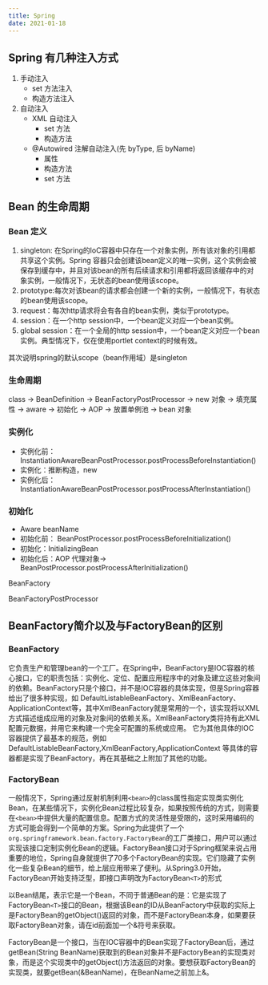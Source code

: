 ```yaml
---
title: Spring
date: 2021-01-18
---
```

## Spring 有几种注入方式
1. 手动注入
    + set 方法注入
    + 构造方法注入
2. 自动注入
    + XML 自动注入
        + set 方法
        + 构造方法
    + @Autowired 注解自动注入(先 byType, 后 byName)
        + 属性
        + 构造方法
        + set 方法

## Bean 的生命周期

### Bean 定义
1. singleton: 在Spring的IoC容器中只存在一个对象实例，所有该对象的引用都共享这个实例。Spring 容器只会创建该bean定义的唯一实例，这个实例会被保存到缓存中，并且对该bean的所有后续请求和引用都将返回该缓存中的对象实例，一般情况下，无状态的bean使用该scope。
2. prototype:每次对该bean的请求都会创建一个新的实例，一般情况下，有状态的bean使用该scope。
3. request：每次http请求将会有各自的bean实例，类似于prototype。
4. session：在一个http session中，一个bean定义对应一个bean实例。
5. global session：在一个全局的http session中，一个bean定义对应一个bean实例。典型情况下，仅在使用portlet context的时候有效。

其次说明spring的默认scope（bean作用域）是singleton

### 生命周期
class -> BeanDefinition -> BeanFactoryPostProcessor -> new 对象 -> 填充属性 -> aware -> 初始化 -> AOP -> 放置单例池 -> bean 对象

### 实例化
+ 实例化前：InstantiationAwareBeanPostProcessor.postProcessBeforeInstantiation()
+ 实例化：推断构造，new 
+ 实例化后：InstantiationAwareBeanPostProcessor.postProcessAfterInstantiation()

### 初始化
+ Aware beanName
+ 初始化前： BeanPostProcessor.postProcessBeforeInitialization()
+ 初始化：InitializingBean
+ 初始化后：AOP 代理对象-> BeanPostProcessor.postProcessAfterInitialization()

BeanFactory

BeanFactoryPostProcessor

## BeanFactory简介以及与FactoryBean的区别

### BeanFactory
它负责生产和管理bean的一个工厂。在Spring中，BeanFactory是IOC容器的核心接口，它的职责包括：实例化、定位、配置应用程序中的对象及建立这些对象间的依赖。BeanFactory只是个接口，并不是IOC容器的具体实现，但是Spring容器给出了很多种实现，如 DefaultListableBeanFactory、XmlBeanFactory、ApplicationContext等，其中XmlBeanFactory就是常用的一个，该实现将以XML方式描述组成应用的对象及对象间的依赖关系。XmlBeanFactory类将持有此XML配置元数据，并用它来构建一个完全可配置的系统或应用。
它为其他具体的IOC容器提供了最基本的规范，例如DefaultListableBeanFactory,XmlBeanFactory,ApplicationContext 等具体的容器都是实现了BeanFactory，再在其基础之上附加了其他的功能。  

### FactoryBean

一般情况下，Spring通过反射机制利用`<bean>`的class属性指定实现类实例化Bean，在某些情况下，实例化Bean过程比较复杂，如果按照传统的方式，则需要在`<bean>`中提供大量的配置信息。配置方式的灵活性是受限的，这时采用编码的方式可能会得到一个简单的方案。Spring为此提供了一个`org.springframework.bean.factory.FactoryBean`的工厂类接口，用户可以通过实现该接口定制实例化Bean的逻辑。FactoryBean接口对于Spring框架来说占用重要的地位，Spring自身就提供了70多个FactoryBean的实现。它们隐藏了实例化一些复杂Bean的细节，给上层应用带来了便利。从Spring3.0开始，FactoryBean开始支持泛型，即接口声明改为FactoryBean`<T>`的形式

以Bean结尾，表示它是一个Bean，不同于普通Bean的是：它是实现了FactoryBean`<T>`接口的Bean，根据该Bean的ID从BeanFactory中获取的实际上是FactoryBean的getObject()返回的对象，而不是FactoryBean本身，如果要获取FactoryBean对象，请在id前面加一个&符号来获取。

FactoryBean是一个接口，当在IOC容器中的Bean实现了FactoryBean后，通过getBean(String BeanName)获取到的Bean对象并不是FactoryBean的实现类对象，而是这个实现类中的getObject()方法返回的对象。要想获取FactoryBean的实现类，就要getBean(&BeanName)，在BeanName之前加上&。